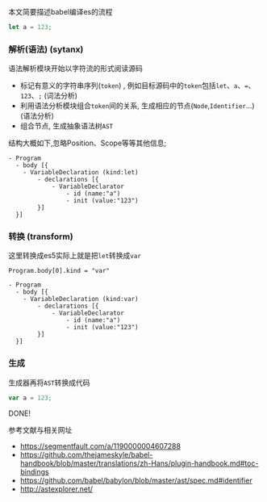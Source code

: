 本文简要描述babel编译es的流程

```javascript
let a = 123;
```

### 解析(语法) (sytanx)

语法解析模块开始以字符流的形式阅读源码
- 标记有意义的字符串序列(`token`) , 例如目标源码中的`token`包括`let`、`a`、`=`、`123`、`;` (词法分析)
- 利用语法分析模块组合`token`间的关系, 生成相应的节点(`Node`,`Identifier`...) (语法分析)
- 组合节点, 生成抽象语法树`AST`

结构大概如下,忽略Position、Scope等等其他信息;

```
- Program
  - body [{
  	- VariableDeclaration (kind:let)
    	- declarations [{
        	- VariableDeclarator 
            	- id (name:"a")
                - init (value:"123")
        }]
  }]
```

### 转换 (transform)

这里转换成es5实际上就是把`let`转换成`var`

```
Program.body[0].kind = "var"
```
```
- Program
  - body [{
  	- VariableDeclaration (kind:var)
    	- declarations [{
        	- VariableDeclarator 
            	- id (name:"a")
                - init (value:"123")
        }]
  }]
```

### 生成

生成器再将`AST`转换成代码

```javascript
var a = 123;
```

DONE!

参考文献与相关网址
- https://segmentfault.com/a/1190000004607288
- https://github.com/thejameskyle/babel-handbook/blob/master/translations/zh-Hans/plugin-handbook.md#toc-bindings
- https://github.com/babel/babylon/blob/master/ast/spec.md#identifier
- http://astexplorer.net/
